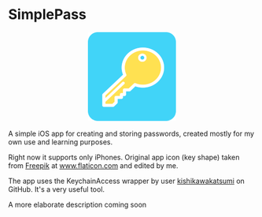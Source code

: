 # SimplePass
<p align="center">
  <img src="https://raw.githubusercontent.com/jamajk/simplepass-ios/master/SimplePass/Misc/Key-RC.png" width="180" title="App logo">
</p>
A simple iOS app for creating and storing passwords, created mostly for my own use and learning purposes.

Right now it supports only iPhones.
Original app icon (key shape) taken from <a href="https://www.flaticon.com/authors/freepik" title="Freepik">Freepik</a> at <a href="https://www.flaticon.com/" title="Flaticon"> www.flaticon.com</a> and edited by me.

The app uses the KeychainAccess wrapper by user <a href="https://github.com/kishikawakatsumi" title="kishikawakatsumi">kishikawakatsumi</a> on GitHub. It's a very useful tool.

A more elaborate description coming soon
